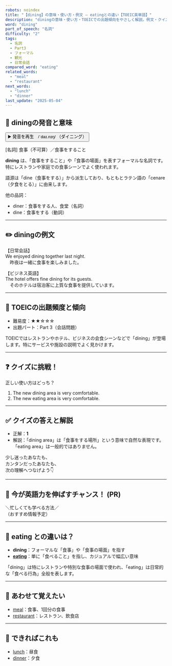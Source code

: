 ```yaml
---
robots: noindex
title: "【dining】の意味・使い方・例文 ― eatingとの違い【TOEIC英単語】"
description: "diningの意味・使い方・TOEICでの出題傾向をやさしく解説。例文・クイズ付きでeatingとの違いもわかりやすく学べます。"
word: "dining"
part_of_speech: "名詞"
difficulty: "2"
tags:
  - 名詞
  - Part3
  - フォーマル
  - 観光
  - 日常会話
compared_word: "eating"
related_words:
  - "meal"
  - "restaurant"
next_words:
  - "lunch"
  - "dinner"
last_update: "2025-05-04"
---
```


## 🔰 diningの発音と意味

<button class="play-audio" onclick="playTTS('dining')">
  <span class="play-audio-main">
    ▶️ 発音を再生　/ˈdaɪ.nɪŋ/
  </span>
  <span class="play-audio-sub">
    （ダイニング）
  </span>
</button>

[名詞] 食事（不可算）／食事をすること

**dining** は、「食事をすること」や「食事の場面」を表すフォーマルな名詞です。特にレストランや家庭での食事シーンでよく使われます。

語源は「dine（食事をする）」から派生しており、もともとラテン語の「cenare（夕食をとる）」に由来します。

他の品詞：  
- diner：食事をする人、食堂（名詞）
- dine：食事をする（動詞）

---

## ✏️ diningの例文

【日常会話】  
We enjoyed dining together last night.  
　昨夜は一緒に食事を楽しみました。

【ビジネス英語】  
The hotel offers fine dining for its guests.  
　そのホテルは宿泊客に上質な食事を提供しています。

---

## 🎯 TOEICの出題頻度と傾向

- 難易度：★★☆☆☆
- 出題パート：Part 3（会話問題）

TOEICではレストランやホテル、ビジネスの会食シーンなどで「dining」が登場します。特にサービスや施設の説明でよく見かけます。

---

## ❓ クイズに挑戦！

正しい使い方はどっち？

1. The new dining area is very comfortable.  
2. The new eating area is very comfortable.

---

## ✅ クイズの答えと解説

- 正解：**1**
- 解説：「dining area」は「食事をする場所」という意味で自然な表現です。「eating area」は一般的ではありません。

少し迷ったあなたも、  
カンタンだったあなたも、  
次の理解へつなげよう👇️

---

## 🚀 今が英語力を伸ばすチャンス！ (PR)

<div class="info-center">
＼忙しくても学べる方法／<br>  
（おすすめ情報予定）
</div>

---

## 🤔  eating との違いは？

- **dining**：フォーマルな「食事」や「食事の場面」を指す
- **[eating](/word/eating)**：単に「食べること」を指し、カジュアルで幅広い意味

「dining」は特にレストランや特別な食事の場面で使われ、「eating」は日常的な「食べる行為」全般を表します。

---

## 🧩 あわせて覚えたい

- [meal](/word/meal)：食事、1回分の食事
- [restaurant](/word/restaurant)：レストラン、飲食店

---

## 📖 できればこれも

- [lunch](/word/lunch)：昼食
- [dinner](/word/dinner)：夕食

<!-- cvid: aid34_bid30 -->
